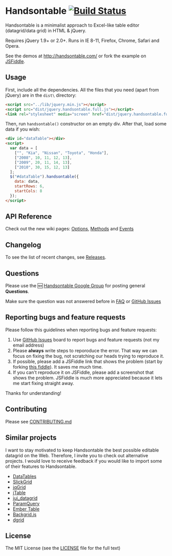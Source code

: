 # Handsontable [![Build Status](https://travis-ci.org/handsontable/jquery-handsontable.png?branch=master)](https://travis-ci.org/handsontable/jquery-handsontable)

Handsontable is a minimalist approach to Excel-like table editor (datagrid/data grid) in HTML & jQuery. 

Requires jQuery 1.9+ or 2.0+. Runs in IE 8-11, Firefox, Chrome, Safari and Opera.

See the demos at http://handsontable.com/ or fork the example on [JSFiddle](http://jsfiddle.net/warpech/hU6Kz/).

## Usage

First, include all the dependencies. All the files that you need (apart from jQuery) are in the `dist\` directory:

```html
<script src="../lib/jquery.min.js"></script>
<script src="dist/jquery.handsontable.full.js"></script>
<link rel="stylesheet" media="screen" href="dist/jquery.handsontable.full.css">
```

Then, run `handsontable()` constructor on an empty div. After that, load some data if you wish:

```html
<div id="dataTable"></div>
<script>
  var data = [
    ["", "Kia", "Nissan", "Toyota", "Honda"],
    ["2008", 10, 11, 12, 13],
    ["2009", 20, 11, 14, 13],
    ["2010", 30, 15, 12, 13]
  ];
  $("#dataTable").handsontable({
    data: data,
    startRows: 6,
    startCols: 8
  });
</script>
```

## API Reference

Check out the new wiki pages: [Options](https://github.com/handsontable/jquery-handsontable/wiki/Options), [Methods](https://github.com/handsontable/jquery-handsontable/wiki/Methods) and [Events](https://github.com/handsontable/jquery-handsontable/wiki/Events)

## Changelog

To see the list of recent changes, see [Releases](https://github.com/handsontable/jquery-handsontable/releases).

## Questions

Please use the :new: [Handsontable Google Group](https://groups.google.com/forum/?fromgroups=#!forum/handsontable) for posting general **Questions**.

Make sure the question was not answered before in [FAQ](https://github.com/handsontable/jquery-handsontable/wiki/FAQ) or [GitHub Issues](https://github.com/handsontable/jquery-handsontable/issues)

## Reporting bugs and feature requests

Please follow this guidelines when reporting bugs and feature requests:

1. Use [GitHub Issues](https://github.com/handsontable/jquery-handsontable/issues) board to report bugs and feature requests (not my email address)
2. Please **always** write steps to reporoduce the error. That way we can focus on fixing the bug, not scratching our heads trying to reproduce it.
3. If possible, please add a JSFiddle link that shows the problem (start by forking [this fiddle](http://jsfiddle.net/warpech/hU6Kz/)). It saves me much time.
4. If you can't reproduce it on JSFiddle, please add a screenshot that shows the problem. JSFiddle is much more appreciated because it lets me start fixing straight away.

Thanks for understanding!

## Contributing

Please see [CONTRIBUTING.md](CONTRIBUTING.md)

## Similar projects

I want to stay motivated to keep Handsontable the best possible editable datagrid on the Web. Therefore, I invite you to check out alternative projects. I would love to receive feedback if you would like to import some of their features to Handsontable.

 - [DataTables](http://datatables.net/)
 - [SlickGrid](https://github.com/mleibman/SlickGrid)
 - [jqGrid](http://www.trirand.com/blog/)
 - [jTable](http://www.jtable.org/)
 - [jui_datagrid](http://www.pontikis.net/labs/jui_datagrid/)
 - [ParamQuery](http://paramquery.com/)
 - [Ember Table](http://addepar.github.io/ember-table/)
 - [Backgrid.js](http://backgridjs.com/)
 - [dgrid](http://dojofoundation.org/packages/dgrid/)

## License

The MIT License (see the [LICENSE](https://github.com/handsontable/jquery-handsontable/blob/master/LICENSE) file for the full text)
